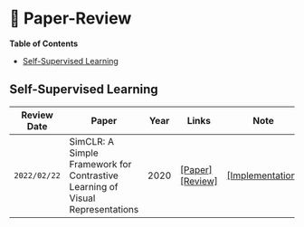 # :pencil: Paper-Review 

**Table of Contents**

- [Self-Supervised Learning](#self-supervised-learning)

## **Self-Supervised Learning**

|Review Date|Paper|Year|Links|Note|Tag|
|------|---|---|---|---|---|
|`2022/02/22`|SimCLR: A Simple Framework for Contrastive Learning of Visual Representations|2020|[[Paper]](https://arxiv.org/abs/2002.05709)<br/>[[Review]](https://github.com/leeyngdo/Paper-Review/blob/main/Self-Supervised%20Learning/SimCLR:%20A%20Simple%20Framework%20for%20Contrastive%20Learning%20of%20Visual%20Representations/Eng.md)|[[Implementation]]()|`self-supervised-learning`, `simclr`, `computer-vision`|
